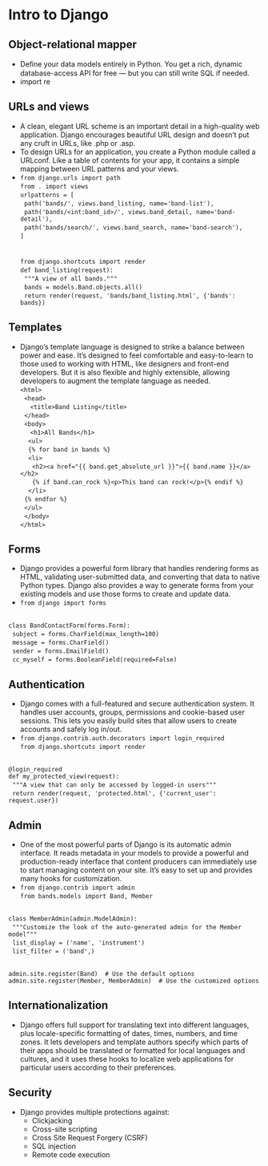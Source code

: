 # Intro to Django

## Object-relational mapper
+ Deﬁne your data models entirely in Python. You get a rich, dynamic database-access API for free — but you can still write SQL if needed.
+ import re

## URLs and views
+ A clean, elegant URL scheme is an important detail in a high-quality web application. Django encourages beautiful URL design and doesn’t put any cruft in URLs, like .php or .asp.
+ To design URLs for an application, you create a Python module called a URLconf. Like a table of contents for your app, it contains a simple mapping between URL patterns and your views.
+ `from django.urls import path`<br />
`from . import views`<br />
`urlpatterns = [`<br />
     &nbsp;&nbsp;`path('bands/', views.band_listing, name='band-list'),`<br />
     &nbsp;&nbsp;`path('bands/<int:band_id>/', views.band_detail, name='band-detail'),`<br />
     &nbsp;&nbsp;`path('bands/search/', views.band_search, name='band-search'),`<br />
`]`<br /> <br />     
`from django.shortcuts import render`<br />
`def band_listing(request):`<br />
     &nbsp;&nbsp;`"""A view of all bands."""`<br />
     &nbsp;&nbsp;`bands = models.Band.objects.all()`<br />
     &nbsp;&nbsp;`return render(request, 'bands/band_listing.html', {'bands': bands})`<br />

## Templates
+ Django’s template language is designed to strike a balance between power and ease. It’s designed to feel comfortable and easy-to-learn to those used to working with HTML, like designers and front-end developers. But it is also flexible and highly extensible, allowing developers to augment the template language as needed.<br />
`<html>`<br />
  &nbsp;&nbsp;`<head>`<br />
     &nbsp;&nbsp; &nbsp;&nbsp;`<title>Band Listing</title>`<br />
  &nbsp;&nbsp;`</head>`<br />
   &nbsp;&nbsp;`<body>`<br />
    &nbsp;&nbsp;&nbsp;&nbsp; `<h1>All Bands</h1>`<br />
     &nbsp;&nbsp;&nbsp;&nbsp;`<ul>`<br />
     &nbsp;&nbsp;&nbsp;&nbsp;`{% for band in bands %}`<br />
       &nbsp;&nbsp;&nbsp;&nbsp;`<li>`<br />
        &nbsp;&nbsp;&nbsp;&nbsp;&nbsp;&nbsp;`<h2><a href="{{ band.get_absolute_url }}">{{ band.name }}</a></h2>`<br />
        &nbsp;&nbsp;&nbsp;&nbsp;&nbsp;&nbsp;`{% if band.can_rock %}<p>This band can rock!</p>{% endif %}`<br />
      &nbsp;&nbsp;&nbsp;&nbsp;`</li>`<br />
    &nbsp;&nbsp;`{% endfor %}`<br />
    &nbsp;&nbsp;`</ul>`<br />
   &nbsp;&nbsp;`</body>`<br />
`</html>`<br />

## Forms
+ Django provides a powerful form library that handles rendering forms as HTML, validating user-submitted data, and converting that data to native Python types. Django also provides a way to generate forms from your existing models and use those forms to create and update data.
+ `from django import forms`<br /><br />

`class BandContactForm(forms.Form):`<br />
    &nbsp;&nbsp;`subject = forms.CharField(max_length=100)`<br />
    &nbsp;&nbsp;`message = forms.CharField()`<br />
    &nbsp;&nbsp;`sender = forms.EmailField()`<br />
    &nbsp;&nbsp;`cc_myself = forms.BooleanField(required=False)`<br />

## Authentication
+ Django comes with a full-featured and secure authentication system. It handles user accounts, groups, permissions and cookie-based user sessions. This lets you easily build sites that allow users to create accounts and safely log in/out.
+ `from django.contrib.auth.decorators import login_required`<br />
`from django.shortcuts import render`<br /><br />

`@login_required`<br />
`def my_protected_view(request):`<br />
    &nbsp;&nbsp;`"""A view that can only be accessed by logged-in users"""`<br />
    &nbsp;&nbsp;`return render(request, 'protected.html', {'current_user': request.user})`<br />

## Admin
+ One of the most powerful parts of Django is its automatic admin interface. It reads metadata in your models to provide a powerful and production-ready interface that content producers can immediately use to start managing content on your site. It’s easy to set up and provides many hooks for customization.
+ `from django.contrib import admin`<br />
`from bands.models import Band, Member`<br /><br />

`class MemberAdmin(admin.ModelAdmin):`<br />
    &nbsp;&nbsp;`"""Customize the look of the auto-generated admin for the Member model"""`<br />
    &nbsp;&nbsp;`list_display = ('name', 'instrument')`<br />
    &nbsp;&nbsp;`list_filter = ('band',)`<br /><br />

`admin.site.register(Band)  # Use the default options`<br />
`admin.site.register(Member, MemberAdmin)  # Use the customized options`<br />

## Internationalization
+ Django offers full support for translating text into different languages, plus locale-specific formatting of dates, times, numbers, and time zones. It lets developers and template authors specify which parts of their apps should be translated or formatted for local languages and cultures, and it uses these hooks to localize web applications for particular users according to their preferences.

## Security
+ Django provides multiple protections against:
  + Clickjacking
  + Cross-site scripting
  + Cross Site Request Forgery (CSRF)
  + SQL injection
  + Remote code execution

